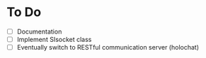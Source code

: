 # To Do

- [ ] Documentation
- [ ] Implement SIsocket class
- [ ] Eventually switch to RESTful communication server (holochat)